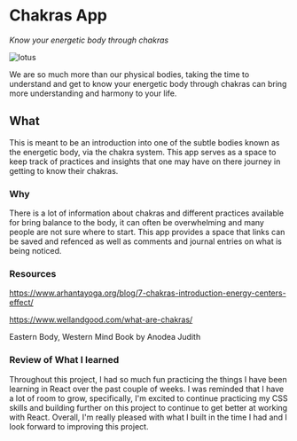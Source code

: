 # Chakras App

*Know your energetic body through chakras*

![lotus](https://media.istockphoto.com/id/472321225/vector/lotus-flower-buddhist-symbol.jpg?s=612x612&w=0&k=20&c=AyKHBlHp_RsbdDKF4g5L5k5lmzXCVkVn0qSC2THcyds=)

We are so much more than our physical bodies, taking the time to understand and get to know your energetic body through chakras can bring more understanding and harmony to your life. 

## What

This is meant to be an introduction into one of the subtle bodies known as the energetic body, via the chakra system. This app serves as a space to keep track of practices and insights that one may have on there journey in getting to know their chakras.

### Why

There is a lot of information about chakras and different practices available for bring balance to the body, it can often be overwhelming and many people are not sure where to start. This app provides a space that links can be saved and refenced as well as comments and journal entries on what is being noticed.

### Resources

https://www.arhantayoga.org/blog/7-chakras-introduction-energy-centers-effect/

https://www.wellandgood.com/what-are-chakras/

Eastern Body, Western Mind Book by Anodea Judith

### Review of What I learned

Throughout this project, I had so much fun practicing the things I have been learning in React over the past couple of weeks. I was reminded that I have a lot of room to grow, specifically, I'm excited to continue practicing my CSS skills and building further on this project to continue to get better at working with React. Overall, I'm really pleased with what I built in the time I had and I look forward to improving this project.